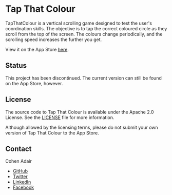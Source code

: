# Tap That Colour
TapThatColour is a vertical scrolling game designed to test the user's coordination skills.  The objective is to tap the correct coloured circle as they scroll from the top of the screen. The colours change periodically, and the scrolling speed increases the further you get. 

View it on the App Store [here](https://itunes.apple.com/na/app/tap-that-colour/id1019522139?mt=8).

## Status
This project has been discontinued. The current version can still be found on the App Store, however.

## License

The source code to Tap That Colour is available under the Apache 2.0 License. See the [LICENSE](https://github.com/cohenadair/TapThatColour-iOS/blob/master/LICENSE) file for more information.

Although allowed by the licensing terms, please do not submit your own version of Tap That Colour to the App Store.


## Contact

Cohen Adair

* [GitHub](https://github.com/cohenadair)
* [Twitter](http://twitter.com/cohenadair)
* [LinkedIn](https://ca.linkedin.com/in/cohenadair)
* [Facebook](https://www.facebook.com/cohen.adair)
